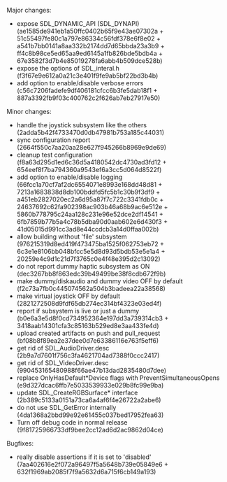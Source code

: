 Major changes:
- expose SDL_DYNAMIC_API (SDL_DYNAPI) (ae1585de941eb1a50ffc0402b65f9e43ae07302a + 51c55497fe80c1a797e86334c56fdf378e6f8e02 + a541b7bb0141a8aa332b2174dd7d65bbda23a3b9 + ff4c8b98ce5ed65aa9ed6145a1fb826bde5bdb4a + 67e3582f3d7b4e85019278fa6abb4b509dce528b)
- expose the options of SDL_interal.h (f3f67e9e612a0a21c3e401f9fe9ab5bf22bd3b4b)
- add option to enable/disable verbose errors (c56c7206fadefe9df406181cfcc6b3fe5dab18f1 + 887a3392fb9f03c400762c2f626ab7eb27917e50)

Minor changes:
- handle the joystick subsystem like the others (2adda5b42f4733470d0db47981b753a185c44031)
- sync configuration report (2664f550c7aa20aa28e627f945266b8969e9de69)
- cleanup test configuration (f8a63d295d1ed6c36d5a4180542dc4730ad3fd12 + 654eef8f7ba794360a9543ef6a3cc5d064d8522f)
- add option to enable/disable logging (66fcc1a70cf7af2dc6554071e8993e168dd48d81 + 7213a1683838d8db100bddfd5fc5b1c30b9f3df9 + a451eb2827020ec2a6d95a87f7c722c3341fdb0c + 24637692c62fa902398ac903b46a68b9ac6e512e + 5860b778795c24aa128c231e96e52dce2df14541 + 6fb7859b77b5a4c78b5dba90d0aab602e6d430f3 + 41d05015d991cc3ad8e44ccdcb3a14d0ffaa002b)
- allow building without 'file' subsystem (976215319d8ed419f473475ba1525f062753eb72 + 6c3e1e8106bb048bfcc5e5d8d93d5bdb53e5e1a4 + 20259e4c9d1c21d7f3765c0e4f48e395d2c13092)
- do not report dummy haptic subsystem as ON (dec3267bb8f863edc39b49499be38f8cdb672f9b)
- make dummy/diskaudio and dummy video OFF by default (f2c73a7fb0c445074562a504b3badeea22a38568)
- make virtual joystick OFF by default (2821272508d9fdf65db274ec314bf4323e03ed4f)
- report if subsystem is live or just a dummy (b0e6a3e5d8f0cd734952364e197dd3a739314cb3 + 3418aab14301cfa3c85163b529ed8e3aa433fe4d)
- upload created artifacts on push and pull_request (bf08b8f89ea2e37dee0d7e63386116e763f5eff6)
- get rid of SDL_AudioDriver.desc (2b9a7d7601f756c3fa4621704ad7388f0ccc2417)
- get rid of SDL_VideoDriver.desc (990453165480988f66ae47b13dad2835480d7dee)
- replace OnlyHasDefault*Device flags with PreventSimultaneousOpens (e9d327dcac6ffb7e5033539933e029b8fc99e9ba)
- update SDL_CreateRGBSurface* interface (2b389c5133a0151a73ca6a4af6f4e26722a2abe6)
- do not use SDL_GetError internally (4da1368a2bbd99e92e61455c037bed17952fea63)
- Turn off debug code in normal release (9f81725966733df9bee2cc12ad6d2ac9862d04ce)

Bugfixes:
- really disable assertions if it is set to 'disabled' (7aa402616e2f072a96497f5a5648b739e05849e6 + 632f1969ab2085f7f9a5632d6a715f6cb149a193)
